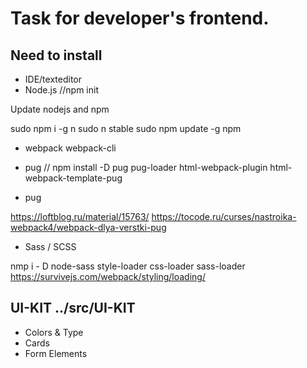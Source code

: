 # Task for developer's frontend.

## Need to install

* IDE/texteditor
* Node.js //npm init 

Update nodejs and npm

sudo npm i -g n
sudo n stable
sudo npm update -g npm

* webpack webpack-cli
* pug // npm install -D pug pug-loader html-webpack-plugin html-webpack-template-pug

* pug

https://loftblog.ru/material/15763/
https://tocode.ru/curses/nastroika-webpack4/webpack-dlya-verstki-pug

* Sass / SCSS

nmp i - D node-sass style-loader css-loader sass-loader
https://survivejs.com/webpack/styling/loading/

## UI-KIT ../src/UI-KIT

* Colors & Type
* Cards
* Form Elements
